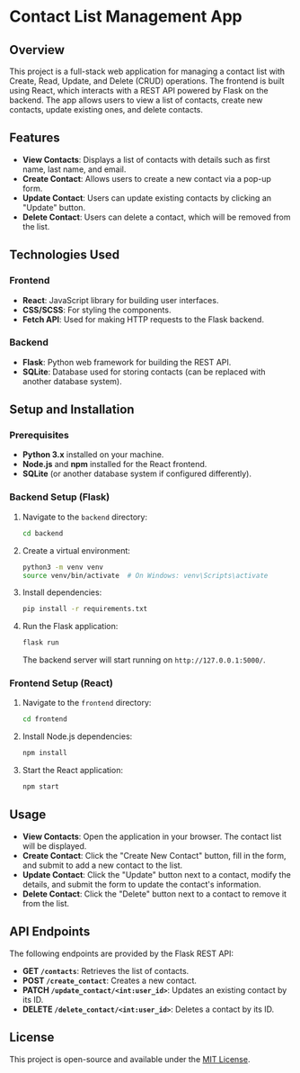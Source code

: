 # Contact List Management App

## Overview

This project is a full-stack web application for managing a contact list with Create, Read, Update, and Delete (CRUD) operations. The frontend is built using React, which interacts with a REST API powered by Flask on the backend. The app allows users to view a list of contacts, create new contacts, update existing ones, and delete contacts.

## Features

- **View Contacts**: Displays a list of contacts with details such as first name, last name, and email.
- **Create Contact**: Allows users to create a new contact via a pop-up form.
- **Update Contact**: Users can update existing contacts by clicking an "Update" button.
- **Delete Contact**: Users can delete a contact, which will be removed from the list.

## Technologies Used

### Frontend

- **React**: JavaScript library for building user interfaces.
- **CSS/SCSS**: For styling the components.
- **Fetch API**: Used for making HTTP requests to the Flask backend.

### Backend

- **Flask**: Python web framework for building the REST API.
- **SQLite**: Database used for storing contacts (can be replaced with another database system).

## Setup and Installation

### Prerequisites

- **Python 3.x** installed on your machine.
- **Node.js** and **npm** installed for the React frontend.
- **SQLite** (or another database system if configured differently).

### Backend Setup (Flask)

1. Navigate to the `backend` directory:

   ```bash
   cd backend
   ```

2. Create a virtual environment:

   ```bash
   python3 -m venv venv
   source venv/bin/activate  # On Windows: venv\Scripts\activate
   ```

3. Install dependencies:

   ```bash
   pip install -r requirements.txt
   ```

4. Run the Flask application:
   ```bash
   flask run
   ```
   The backend server will start running on `http://127.0.0.1:5000/`.

### Frontend Setup (React)

1. Navigate to the `frontend` directory:

   ```bash
   cd frontend
   ```

2. Install Node.js dependencies:

   ```bash
   npm install
   ```

3. Start the React application:
   ```bash
   npm start
   ```

## Usage

- **View Contacts**: Open the application in your browser. The contact list will be displayed.
- **Create Contact**: Click the "Create New Contact" button, fill in the form, and submit to add a new contact to the list.
- **Update Contact**: Click the "Update" button next to a contact, modify the details, and submit the form to update the contact's information.
- **Delete Contact**: Click the "Delete" button next to a contact to remove it from the list.

## API Endpoints

The following endpoints are provided by the Flask REST API:

- **GET `/contacts`**: Retrieves the list of contacts.
- **POST `/create_contact`**: Creates a new contact.
- **PATCH `/update_contact/<int:user_id>`**: Updates an existing contact by its ID.
- **DELETE `/delete_contact/<int:user_id>`**: Deletes a contact by its ID.

## License

This project is open-source and available under the [MIT License](LICENSE).
